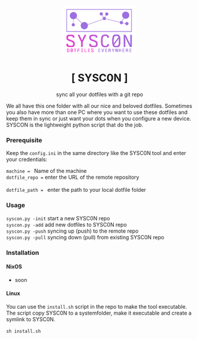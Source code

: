 <p align="center"><img src="/img/syscon_logo.png" width="200"></p>
<h1 align="center">[ SYSC0N ]</h1>
<p align="center">sync all your dotfiles with a git repo</p>

<p>We all have this one folder with all our nice and beloved dotfiles. Sometimes you also have more than one PC where you want to use these dotfiles and keep them in sync or just want your dots when you configure a new device. SYSCON is the lightweight python script that do the job.</p>

### Prerequisite
Keep the `config.ini` in the same directory like the SYSC0N tool and enter your credentials:<br>

`machine = ` Name of the machine<br> 
`dotfile_repo =`  enter the URL of the remote repository<br>  
`dotfile_path = ` enter the path to your local dotfile folder<br> 

### Usage
`syscon.py -init` start a new SYSC0N repo <br>
`syscon.py -add`  add new dotfiles to SYSC0N repo<br> 
`syscon.py -push` syncing up (push) to the remote repo<br> 
`syscon.py -pull` syncing down (pull) from existing SYSC0N repo<br>

### Installation
#### NixOS
- soon

#### Linux
You can use the `install.sh` script in the repo to make the tool executable.
The script copy SYSC0N to a systemfolder, make it executable and create a symlink to SYSC0N.

`sh install.sh`

